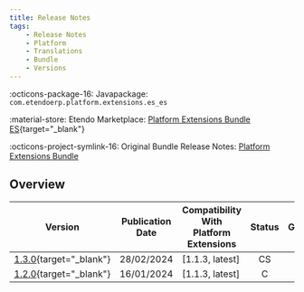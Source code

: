 ```yaml
---
title: Release Notes
tags:
    - Release Notes
    - Platform
    - Translations
    - Bundle
    - Versions
---
```


:octicons-package-16: Javapackage: `com.etendoerp.platform.extensions.es_es`

:material-store: Etendo Marketplace:  [Platform Extensions Bundle ES](https://marketplace.etendo.cloud/?#/product-details?module=3789DBA46FC54FDF96CD7D298203A3E9){target="_blank"}

:octicons-project-symlink-16: Original Bundle Release Notes: [Platform Extensions Bundle](/whats-new/release-notes/etendo-classic/bundles/platform-extensions/release-notes/)

## Overview

| Version | Publication Date | Compatibility With Platform Extensions | Status | GitHub |
| ---     |       ---        |                  ---                    | :----: | :----: |
| [1.3.0](https://github.com/etendosoftware/com.etendoerp.platform.extensions.es_es/releases/tag/1.3.0){target="_blank"} | 28/02/2024 | [1.1.3, latest] | CS | :white_check_mark: |
| [1.2.0](https://github.com/etendosoftware/com.etendoerp.platform.extensions.es_es/releases/tag/1.2.0){target="_blank"} | 16/01/2024 | [1.1.3, latest] | C | :white_check_mark: |